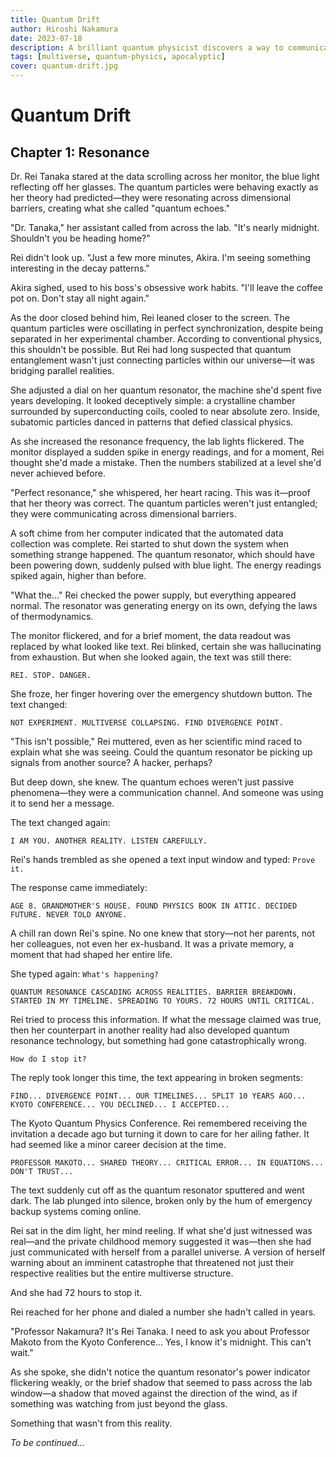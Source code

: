 ```yaml
---
title: Quantum Drift
author: Hiroshi Nakamura
date: 2023-07-18
description: A brilliant quantum physicist discovers a way to communicate across parallel universes, only to receive desperate messages from her own alternate self warning of an impending catastrophe that threatens the entire multiverse.
tags: [multiverse, quantum-physics, apocalyptic]
cover: quantum-drift.jpg
---
```


# Quantum Drift

## Chapter 1: Resonance

Dr. Rei Tanaka stared at the data scrolling across her monitor, the blue light reflecting off her glasses. The quantum particles were behaving exactly as her theory had predicted—they were resonating across dimensional barriers, creating what she called "quantum echoes."

"Dr. Tanaka," her assistant called from across the lab. "It's nearly midnight. Shouldn't you be heading home?"

Rei didn't look up. "Just a few more minutes, Akira. I'm seeing something interesting in the decay patterns."

Akira sighed, used to his boss's obsessive work habits. "I'll leave the coffee pot on. Don't stay all night again."

As the door closed behind him, Rei leaned closer to the screen. The quantum particles were oscillating in perfect synchronization, despite being separated in her experimental chamber. According to conventional physics, this shouldn't be possible. But Rei had long suspected that quantum entanglement wasn't just connecting particles within our universe—it was bridging parallel realities.

She adjusted a dial on her quantum resonator, the machine she'd spent five years developing. It looked deceptively simple: a crystalline chamber surrounded by superconducting coils, cooled to near absolute zero. Inside, subatomic particles danced in patterns that defied classical physics.

As she increased the resonance frequency, the lab lights flickered. The monitor displayed a sudden spike in energy readings, and for a moment, Rei thought she'd made a mistake. Then the numbers stabilized at a level she'd never achieved before.

"Perfect resonance," she whispered, her heart racing. This was it—proof that her theory was correct. The quantum particles weren't just entangled; they were communicating across dimensional barriers.

A soft chime from her computer indicated that the automated data collection was complete. Rei started to shut down the system when something strange happened. The quantum resonator, which should have been powering down, suddenly pulsed with blue light. The energy readings spiked again, higher than before.

"What the..." Rei checked the power supply, but everything appeared normal. The resonator was generating energy on its own, defying the laws of thermodynamics.

The monitor flickered, and for a brief moment, the data readout was replaced by what looked like text. Rei blinked, certain she was hallucinating from exhaustion. But when she looked again, the text was still there:

`REI. STOP. DANGER.`

She froze, her finger hovering over the emergency shutdown button. The text changed:

`NOT EXPERIMENT. MULTIVERSE COLLAPSING. FIND DIVERGENCE POINT.`

"This isn't possible," Rei muttered, even as her scientific mind raced to explain what she was seeing. Could the quantum resonator be picking up signals from another source? A hacker, perhaps?

But deep down, she knew. The quantum echoes weren't just passive phenomena—they were a communication channel. And someone was using it to send her a message.

The text changed again:

`I AM YOU. ANOTHER REALITY. LISTEN CAREFULLY.`

Rei's hands trembled as she opened a text input window and typed: `Prove it.`

The response came immediately:

`AGE 8. GRANDMOTHER'S HOUSE. FOUND PHYSICS BOOK IN ATTIC. DECIDED FUTURE. NEVER TOLD ANYONE.`

A chill ran down Rei's spine. No one knew that story—not her parents, not her colleagues, not even her ex-husband. It was a private memory, a moment that had shaped her entire life.

She typed again: `What's happening?`

`QUANTUM RESONANCE CASCADING ACROSS REALITIES. BARRIER BREAKDOWN. STARTED IN MY TIMELINE. SPREADING TO YOURS. 72 HOURS UNTIL CRITICAL.`

Rei tried to process this information. If what the message claimed was true, then her counterpart in another reality had also developed quantum resonance technology, but something had gone catastrophically wrong.

`How do I stop it?`

The reply took longer this time, the text appearing in broken segments:

`FIND... DIVERGENCE POINT... OUR TIMELINES... SPLIT 10 YEARS AGO... KYOTO CONFERENCE... YOU DECLINED... I ACCEPTED...`

The Kyoto Quantum Physics Conference. Rei remembered receiving the invitation a decade ago but turning it down to care for her ailing father. It had seemed like a minor career decision at the time.

`PROFESSOR MAKOTO... SHARED THEORY... CRITICAL ERROR... IN EQUATIONS... DON'T TRUST...`

The text suddenly cut off as the quantum resonator sputtered and went dark. The lab plunged into silence, broken only by the hum of emergency backup systems coming online.

Rei sat in the dim light, her mind reeling. If what she'd just witnessed was real—and the private childhood memory suggested it was—then she had just communicated with herself from a parallel universe. A version of herself warning about an imminent catastrophe that threatened not just their respective realities but the entire multiverse structure.

And she had 72 hours to stop it.

Rei reached for her phone and dialed a number she hadn't called in years.

"Professor Nakamura? It's Rei Tanaka. I need to ask you about Professor Makoto from the Kyoto Conference... Yes, I know it's midnight. This can't wait."

As she spoke, she didn't notice the quantum resonator's power indicator flickering weakly, or the brief shadow that seemed to pass across the lab window—a shadow that moved against the direction of the wind, as if something was watching from just beyond the glass.

Something that wasn't from this reality.

*To be continued...*